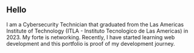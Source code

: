 ## Hello

I am a Cybersecurity Technician that graduated from the Las Americas Institute of Technology (ITLA - Instituto Tecnologico de Las Americas) in 2023. My forte is networking. Recently, I have started learning web development and this portfolio is proof of my development journey. 

<!--
I am a Cybersecurity Technician that graduated from the Las Americas Institute of Technology in 2023. My forte is networking. Recently, I have started learning web development and this portfolio is proof of my development journey. 
